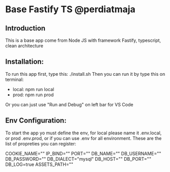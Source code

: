# Base Fastify TS @perdiatmaja

## **Introduction**

This is a base app come from Node JS with framework Fastify, typescript, clean architecture

## **Installation:**

To run this app first, type this:
./install.sh
Then you can run it by type this on terminal:

- local: npm run local
- prod: npm run prod

Or you can just use "Run and Debug" on left bar for VS Code

## **Env Configuration:**

To start the app yo must define the env, for local please name it .env.local, or prod .env.prod, or if you can use .env for all environment. These are the list of propreties you can register:

COOKIE_NAME=""
IP_BIND=""
PORT=""
DB_NAME=""
DB_USERNAME=""
DB_PASSWORD=""
DB_DIALECT="mysql"
DB_HOST=""
DB_PORT=""
DB_LOG=true
ASSETS_PATH=""
